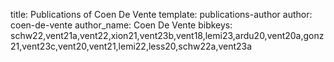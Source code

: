 title: Publications of Coen De Vente
template: publications-author
author: coen-de-vente
author_name: Coen De Vente
bibkeys: schw22,vent21a,vent22,xion21,vent23b,vent18,lemi23,ardu20,vent20a,gonz21,vent23c,vent20,vent21,lemi22,less20,schw22a,vent23a